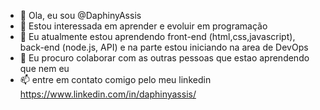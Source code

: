 - 👋 Ola, eu sou @DaphinyAssis
- 👀 Estou interessada em aprender e evoluir em programação
- 🌱 Eu atualmente estou aprendendo front-end (html,css,javascript), back-end (node.js, API) e na parte estou iniciando na area de DevOps 
- 💞️ Eu procuro colaborar com as outras pessoas que estao aprendendo que nem eu
- 📫 entre em contato comigo pelo meu linkedin https://www.linkedin.com/in/daphinyassis/

<!---
DaphinyAssis/DaphinyAssis is a ✨ special ✨ repository because its `README.md` (this file) appears on your GitHub profile.
You can click the Preview link to take a look at your changes.
--->
